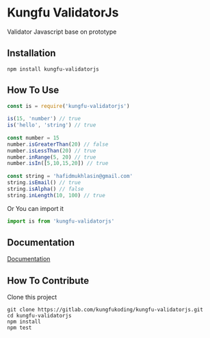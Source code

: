 # Kungfu ValidatorJs

Validator Javascript base on prototype

## Installation

```
npm install kungfu-validatorjs
```

## How To Use

```js
const is = require('kungfu-validatorjs')
 
is(15, 'number') // true
is('hello', 'string') // true
 
const number = 15
number.isGreaterThan(20) // false
number.isLessThan(20) // true
number.inRange(5, 20) // true
number.isIn([5,10,15,20]) // true
 
const string = 'hafidmukhlasin@gmail.com'
string.isEmail() // true
string.isAlpha() // false
string.inLength(10, 100) // true
```

Or You can import it

```js
import is from 'kungfu-validatorjs'
```

## Documentation

[Documentation](./docs.md)

## How To Contribute

Clone this project

```
git clone https://gitlab.com/kungfukoding/kungfu-validatorjs.git
cd kungfu-validatorjs
npm install
npm test
```